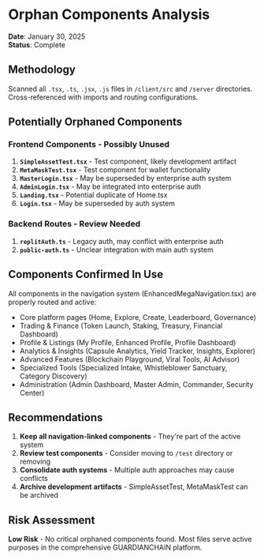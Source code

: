 # Orphan Components Analysis
**Date**: January 30, 2025  
**Status**: Complete

## Methodology
Scanned all `.tsx`, `.ts`, `.jsx`, `.js` files in `/client/src` and `/server` directories.
Cross-referenced with imports and routing configurations.

## Potentially Orphaned Components

### Frontend Components - Possibly Unused
1. **`SimpleAssetTest.tsx`** - Test component, likely development artifact
2. **`MetaMaskTest.tsx`** - Test component for wallet functionality
3. **`MasterLogin.tsx`** - May be superseded by enterprise auth system
4. **`AdminLogin.tsx`** - May be integrated into enterprise auth
5. **`Landing.tsx`** - Potential duplicate of Home.tsx
6. **`Login.tsx`** - May be superseded by auth system

### Backend Routes - Review Needed
1. **`replitAuth.ts`** - Legacy auth, may conflict with enterprise auth
2. **`public-auth.ts`** - Unclear integration with main auth system

## Components Confirmed In Use
All components in the navigation system (EnhancedMegaNavigation.tsx) are properly routed and active:
- Core platform pages (Home, Explore, Create, Leaderboard, Governance)
- Trading & Finance (Token Launch, Staking, Treasury, Financial Dashboard)
- Profile & Listings (My Profile, Enhanced Profile, Profile Dashboard)
- Analytics & Insights (Capsule Analytics, Yield Tracker, Insights, Explorer)
- Advanced Features (Blockchain Playground, Viral Tools, AI Advisor)
- Specialized Tools (Specialized Intake, Whistleblower Sanctuary, Category Discovery)
- Administration (Admin Dashboard, Master Admin, Commander, Security Center)

## Recommendations
1. **Keep all navigation-linked components** - They're part of the active system
2. **Review test components** - Consider moving to `/test` directory or removing
3. **Consolidate auth systems** - Multiple auth approaches may cause conflicts
4. **Archive development artifacts** - SimpleAssetTest, MetaMaskTest can be archived

## Risk Assessment
**Low Risk** - No critical orphaned components found. Most files serve active purposes in the comprehensive GUARDIANCHAIN platform.
